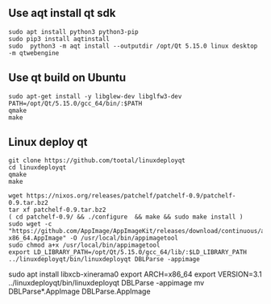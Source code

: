 ## Use aqt install qt sdk

```
sudo apt install python3 python3-pip
sudo pip3 install aqtinstall
sudo  python3 -m aqt install --outputdir /opt/Qt 5.15.0 linux desktop -m qtwebengine
```

## Use qt build on Ubuntu

```
sudo apt-get install -y libglew-dev libglfw3-dev
PATH=/opt/Qt/5.15.0/gcc_64/bin/:$PATH
qmake
make
```

## Linux deploy qt

```
git clone https://github.com/tootal/linuxdeployqt
cd linuxdeployqt
qmake
make

wget https://nixos.org/releases/patchelf/patchelf-0.9/patchelf-0.9.tar.bz2
tar xf patchelf-0.9.tar.bz2
( cd patchelf-0.9/ && ./configure  && make && sudo make install )
sudo wget -c "https://github.com/AppImage/AppImageKit/releases/download/continuous/appimagetool-x86_64.AppImage" -O /usr/local/bin/appimagetool
sudo chmod a+x /usr/local/bin/appimagetool
export LD_LIBRARY_PATH=/opt/Qt/5.15.0/gcc_64/lib/:$LD_LIBRARY_PATH
../linuxdeployqt/bin/linuxdeployqt DBLParse -appimage
```
<!-- QT_PLUGIN_PATH=/opt/Qt/5.15.0/gcc_64/plugins/ -->

sudo apt install libxcb-xinerama0
export ARCH=x86_64
export VERSION=3.1
../linuxdeployqt/bin/linuxdeployqt DBLParse -appimage
mv DBLParse*.AppImage DBLParse.AppImage